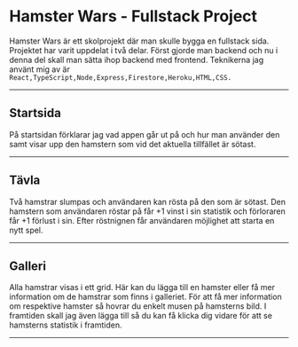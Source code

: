 
# Hamster Wars - Fullstack Project

Hamster Wars är ett skolprojekt där man skulle bygga en fullstack sida. Projektet har varit uppdelat i två delar. Först gjorde man backend och nu i denna del skall man sätta ihop backend med frontend. 
Teknikerna jag använt mig av är ``React,TypeScript,Node,Express,Firestore,Heroku,HTML,CSS.``

<hr>

## Startsida 

På startsidan förklarar jag vad appen går ut på och hur man använder den samt visar upp den hamstern som vid det aktuella tillfället är sötast. 

<hr>

## Tävla

Två hamstrar slumpas och användaren kan rösta på den som är sötast. Den hamstern som användaren röstar på får +1 vinst i sin statistik och förloraren får +1 förlust i sin.
Efter röstnignen får användaren möjlighet att starta en nytt spel.

<hr>

## Galleri 

Alla hamstrar visas i ett grid. Här kan du lägga till en hamster eller få mer information om de hamstrar som finns i galleriet. För att få mer information om respektive hamster så hovrar du enkelt musen på hamsterns bild. I framtiden skall jag även lägga till så du kan få klicka dig vidare för att se hamsterns statistik i framtiden.

<hr>

